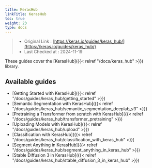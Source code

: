 ```yaml
---
title: KerasHub
linkTitle: KerasHub
toc: true
weight: 23
type: docs
---
```


> - Original Link : [https://keras.io/guides/keras_hub/](https://keras.io/guides/keras_hub/)
> - Last Checked at : 2024-11-19

These guides cover the [KerasHub]({{< relref "/docs/keras_hub" >}}) library.

## Available guides

- [Getting Started with KerasHub]({{< relref "/docs/guides/keras_hub/getting_started" >}})
- [Semantic Segmentation with KerasHub]({{< relref "/docs/guides/keras_hub/semantic_segmentation_deeplab_v3" >}})
- [Pretraining a Transformer from scratch with KerasHub]({{< relref "/docs/guides/keras_hub/transformer_pretraining" >}})
- [Uploading Models with KerasHub]({{< relref "/docs/guides/keras_hub/upload" >}})
- [Classification with KerasHub]({{< relref "/docs/guides/keras_hub/classification_with_keras_hub" >}})
- [Segment Anything in KerasHub]({{< relref "/docs/guides/keras_hub/segment_anything_in_keras_hub" >}})
- [Stable Diffusion 3 in KerasHub]({{< relref "/docs/guides/keras_hub/stable_diffusion_3_in_keras_hub" >}})
